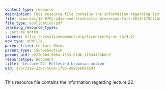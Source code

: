 ```yaml
---
content_type: resource
description: This resource file contains the information regarding lecture 22.
file: /courses/15-070j-advanced-stochastic-processes-fall-2013/175c31a9238c566b1f00c89056bdaad3_MIT15_070JF13_Lec22.pdf
file_type: application/pdf
learning_resource_types:
- Lecture Notes
license: https://creativecommons.org/licenses/by-nc-sa/4.0/
ocw_type: OCWFile
parent_title: Lecture Notes
parent_type: CourseSection
parent_uid: d222d904-8064-4553-51db-11843423b8c9
resourcetype: Document
title: 'Lecture 22: Reflected brownian motion'
uid: 175c31a9-238c-566b-1f00-c89056bdaad3
---
```

This resource file contains the information regarding lecture 22.